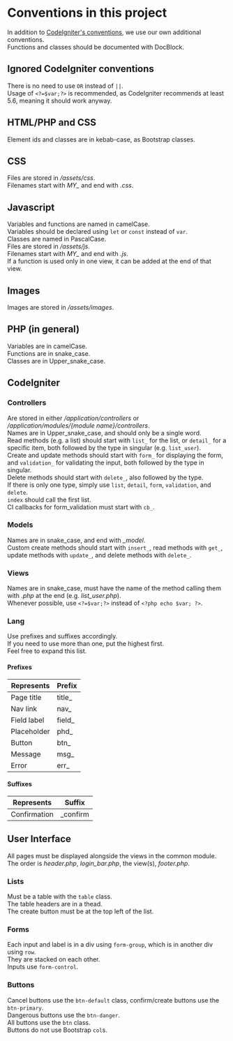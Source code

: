 # Conventions in this project #

In addition to [CodeIgniter's conventions](https://codeigniter.com/user_guide/general/styleguide.html), we use our own additional conventions.  
Functions and classes should be documented with DocBlock.  

## Ignored CodeIgniter conventions ##

There is no need to use `OR` instead of `||`.  
Usage of `<?=$var;?>` is recommended, as CodeIgniter recommends at least 5.6, meaning it should work anyway.

## HTML/PHP and CSS ##

Element ids and classes are in kebab-case, as Bootstrap classes.

## CSS ##

Files are stored in */assets/css*.  
Filenames start with *MY_* and end with *.css*.

## Javascript ##

Variables and functions are named in camelCase.  
Variables should be declared using `let` or `const` instead of `var`.  
Classes are named in PascalCase.  
Files are stored in */assets/js*.  
Filenames start with *MY_* and end with *.js*.  
If a function is used only in one view, it can be added at the end of that view.

## Images ##

Images are stored in */assets/images*.

## PHP (in general) ##

Variables are in camelCase.  
Functions are in snake_case.  
Classes are in Upper_snake_case.

## CodeIgniter ##

### Controllers ###

Are stored in either */application/controllers* or */application/modules/{module name}/controllers*.  
Names are in Upper_snake_case, and should only be a single word.  
Read methods (e.g. a list) should start with `list_` for the list, or `detail_` for a specific item, both followed by the type in singular (e.g. `list_user`).  
Create and update methods should start with `form_` for displaying the form, and `validation_` for validating the input, both followed by the type in singular.  
Delete methods should start with `delete_`, also followed by the type.  
If there is only one type, simply use `list`, `detail`, `form`, `validation`, and `delete`.  
`index` should call the first list.  
CI callbacks for form_validation must start with `cb_`.

### Models ###

Names are in snake_case, and end with *_model*.  
Custom create methods should start with `insert_`, read methods with `get_`, update methods with `update_`, and delete methods with `delete_`.

### Views ###

Names are in snake_case, must have the name of the method calling them with *.php* at the end (e.g. *list_user.php*).  
Whenever possible, use `<?=$var;?>` instead of `<?php echo $var; ?>`.

### Lang ###

Use prefixes and suffixes accordingly.  
If you need to use more than one, put the highest first.  
Feel free to expand this list.

#### Prefixes ####

| Represents    | Prefix    |
| ------------- | --------- |
| Page title    | title_    |
| Nav link      | nav_      |
| Field label   | field_    |
| Placeholder   | phd_      |
| Button        | btn_      |
| Message       | msg_      |
| Error         | err_      |

#### Suffixes ####

| Represents    | Suffix    |
| ------------- | --------- |
| Confirmation  | _confirm  |

## User Interface ##

All pages must be displayed alongside the views in the common module.  
The order is *header.php*, *login_bar.php*, the view(s), *footer.php*.

### Lists ###

Must be a table with the `table` class.  
The table headers are in a thead.  
The create button must be at the top left of the list.

### Forms ###

Each input and label is in a div using `form-group`, which is in another div using `row`.  
They are stacked on each other.  
Inputs use `form-control`.

### Buttons ###

Cancel buttons use the `btn-default` class, confirm/create buttons use the `btn-primary`.  
Dangerous buttons use the `btn-danger`.  
All buttons use the `btn` class.  
Buttons do not use Bootstrap `col`s.
